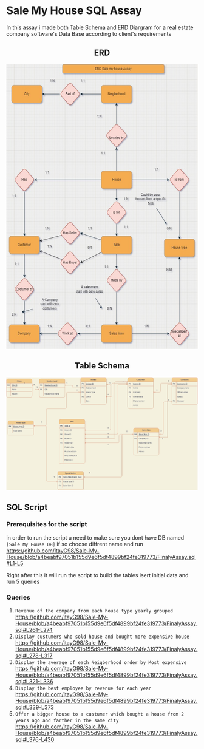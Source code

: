 # Sale My House SQL Assay

In this assay i made both Table Schema and ERD Diargram for a real estate company software's Data Base according to client's requirements

<div align="center">
 <h2>ERD</h2>
 <img src="ERD_Jpeg.jpg" height=750>
 </div>
  <div align="center">
 <h2>Table Schema</h2>
 <img src="Table-Scheme.jpg" max-width=900>
 </div>

## SQL Script
### Prerequisites for the script

in order to run the script u need to make sure you dont have DB named `[Sale My House DB]`
if so choose diffrent name  and run
https://github.com/itayG98/Sale-My-House/blob/a4beabf97051b155d9e6f5df4899bf24fe319773/FinalyAssay.sql#L1-L5

Right after this it will run the script to build the tables isert initial data and run 5 queries

### Queries
 
1. `Revenue of the company from each house type yearly grouped`
https://github.com/itayG98/Sale-My-House/blob/a4beabf97051b155d9e6f5df4899bf24fe319773/FinalyAssay.sql#L261-L274
2. `Display custumers who sold house and bought more expensive house`
https://github.com/itayG98/Sale-My-House/blob/a4beabf97051b155d9e6f5df4899bf24fe319773/FinalyAssay.sql#L278-L317
3. `Display the average of each Neigberhood order by Most expensive`
https://github.com/itayG98/Sale-My-House/blob/a4beabf97051b155d9e6f5df4899bf24fe319773/FinalyAssay.sql#L321-L336
4. `Display the best employee by revenue for each year `
https://github.com/itayG98/Sale-My-House/blob/a4beabf97051b155d9e6f5df4899bf24fe319773/FinalyAssay.sql#L339-L373
5. `Offer a bigger house to a custumer which bought a house from 2 years ago and farther in the same city`
https://github.com/itayG98/Sale-My-House/blob/a4beabf97051b155d9e6f5df4899bf24fe319773/FinalyAssay.sql#L376-L430
